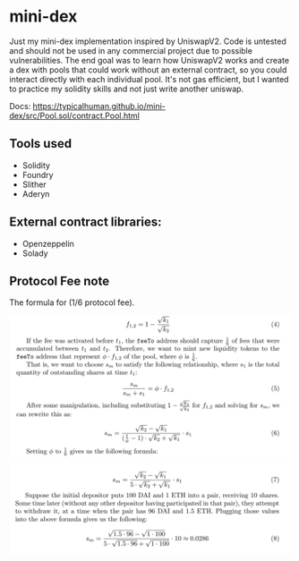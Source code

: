 # mini-dex

Just my mini-dex implementation inspired by UniswapV2. Code is untested and should not be used in any commercial project due to possible vulnerabilities. The end goal was to learn how UniswapV2 works and create a dex with pools that could work without an external contract, so you could interact directly with each individual pool. It's not gas efficient, but I wanted to practice my solidity skills and not just write another uniswap.

Docs:
https://typicalhuman.github.io/mini-dex/src/Pool.sol/contract.Pool.html

## Tools used
- Solidity
- Foundry
- Slither
- Aderyn

## External contract libraries:
- Openzeppelin
- Solady

## Protocol Fee note

The formula for (1/6 protocol fee).

![ProtocolFee](./images/protocolFee0.png)
![ProtocolFee](./images/protocolFee1.png)
